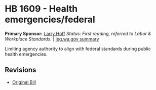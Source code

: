 # HB 1609 - Health emergencies/federal
**Primary Sponsor:** [Larry Hoff](/person/leg/hoff_la.md)
*Status: First reading, referred to Labor & Workplace Standards.* | [leg.wa.gov summary](https://app.leg.wa.gov/billsummary?BillNumber=1609&Year=2021)

Limiting agency authority to align with federal standards during public health emergencies.

## Revisions
* [Original Bill](1/)